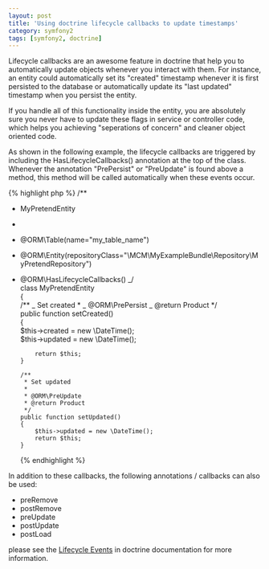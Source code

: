 ```yaml
---
layout: post
title: 'Using doctrine lifecycle callbacks to update timestamps'
category: symfony2
tags: [symfony2, doctrine]
---
```


Lifecycle callbacks are an awesome feature in doctrine that help you to automatically update objects whenever you interact with them. For instance, an entity could automatically set its "created" timestamp whenever it is first persisted to the database or automatically update its "last updated" timestamp when you persist the entity.

<!--more-->

If you handle all of this functionality inside the entity, you are absolutely sure you never have to update these flags in service or controller code, which helps you achieving "seperations of concern" and cleaner object oriented code.

As shown in the following example, the lifecycle callbacks are triggered by including the HasLifecycleCallbacks() annotation at the top of the class. Whenever the annotation "PrePersist" or "PreUpdate" is found above a method, this method will be called automatically when these events occur.

{% highlight php %}
/\*\*

-   MyPretendEntity
-
-   @ORM\Table(name="my_table_name")
-   @ORM\Entity(repositoryClass="\MCM\MyExampleBundle\Repository\MyPretendRepository")
-   @ORM\HasLifecycleCallbacks()
    _/  
    class MyPretendEntity  
    {  
     /\*\*
    _ Set created \*
    _ @ORM\PrePersist
    _ @return Product
    \*/  
     public function setCreated()  
     {  
     $this->created = new \DateTime();  
     $this->updated = new \DateTime();

            return $this;
        }

        /**
         * Set updated
         *
         * @ORM\PreUpdate
         * @return Product
         */
        public function setUpdated()
        {
            $this->updated = new \DateTime();
            return $this;
        }

    {% endhighlight %}

In addition to these callbacks, the following annotations / callbacks can also be used:

-   preRemove
-   postRemove
-   preUpdate
-   postUpdate
-   postLoad

please see the [Lifecycle Events](http://docs.doctrine-project.org/en/2.0.x/reference/events.html#lifecycle-events) in doctrine documentation for more information.
